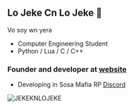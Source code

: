 ## Lo Jeke Cn Lo Jeke  👹 

Vo soy wn yera

* Computer Engineering Student
* Python / Lua / C / C++ 

### Founder and developer at [website](https://sosamafia.cl)

* Developing in Sosa Mafia RP [Discord](https://discord.gg/sosamafia)

![JEKEKNLOJEKE](https://media.tenor.com/f1eoWVpHbaIAAAAd/loco-rene-rene-puente.gif)


